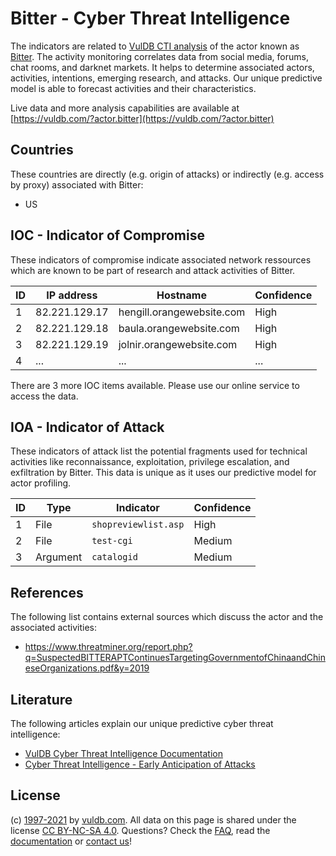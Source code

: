 # Bitter - Cyber Threat Intelligence

The indicators are related to [VulDB CTI analysis](https://vuldb.com/?doc.cti) of the actor known as [Bitter](https://vuldb.com/?actor.bitter). The activity monitoring correlates data from social media, forums, chat rooms, and darknet markets. It helps to determine associated actors, activities, intentions, emerging research, and attacks. Our unique predictive model is able to forecast activities and their characteristics.

Live data and more analysis capabilities are available at [https://vuldb.com/?actor.bitter](https://vuldb.com/?actor.bitter)

## Countries

These countries are directly (e.g. origin of attacks) or indirectly (e.g. access by proxy) associated with Bitter:

* US

## IOC - Indicator of Compromise

These indicators of compromise indicate associated network ressources which are known to be part of research and attack activities of Bitter.

ID | IP address | Hostname | Confidence
-- | ---------- | -------- | ----------
1 | 82.221.129.17 | hengill.orangewebsite.com | High
2 | 82.221.129.18 | baula.orangewebsite.com | High
3 | 82.221.129.19 | jolnir.orangewebsite.com | High
4 | ... | ... | ...

There are 3 more IOC items available. Please use our online service to access the data.

## IOA - Indicator of Attack

These indicators of attack list the potential fragments used for technical activities like reconnaissance, exploitation, privilege escalation, and exfiltration by Bitter. This data is unique as it uses our predictive model for actor profiling.

ID | Type | Indicator | Confidence
-- | ---- | --------- | ----------
1 | File | `shopreviewlist.asp` | High
2 | File | `test-cgi` | Medium
3 | Argument | `catalogid` | Medium

## References

The following list contains external sources which discuss the actor and the associated activities:

* https://www.threatminer.org/report.php?q=SuspectedBITTERAPTContinuesTargetingGovernmentofChinaandChineseOrganizations.pdf&y=2019

## Literature

The following articles explain our unique predictive cyber threat intelligence:

* [VulDB Cyber Threat Intelligence Documentation](https://vuldb.com/?doc.cti)
* [Cyber Threat Intelligence - Early Anticipation of Attacks](https://www.scip.ch/en/?labs.20201022)

## License

(c) [1997-2021](https://vuldb.com/?doc.changelog) by [vuldb.com](https://vuldb.com/?doc.about). All data on this page is shared under the license [CC BY-NC-SA 4.0](https://creativecommons.org/licenses/by-nc-sa/4.0/). Questions? Check the [FAQ](https://vuldb.com/?doc.faq), read the [documentation](https://vuldb.com/?doc) or [contact us](https://vuldb.com/?contact)!
